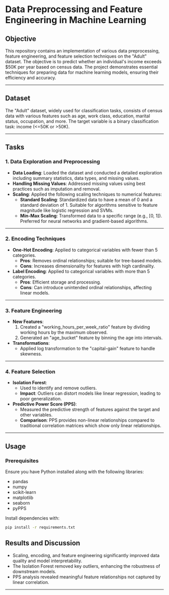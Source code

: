 # Data Preprocessing and Feature Engineering in Machine Learning

## Objective
This repository contains an implementation of various data preprocessing, feature engineering, and feature selection techniques on the "Adult" dataset. The objective is to predict whether an individual's income exceeds $50K per year based on census data. The project demonstrates essential techniques for preparing data for machine learning models, ensuring their efficiency and accuracy.

---

## Dataset
The "Adult" dataset, widely used for classification tasks, consists of census data with various features such as age, work class, education, marital status, occupation, and more. The target variable is a binary classification task: income (<=50K or >50K).

---

## Tasks
### 1. Data Exploration and Preprocessing
- **Data Loading**: Loaded the dataset and conducted a detailed exploration including summary statistics, data types, and missing values.
- **Handling Missing Values**: Addressed missing values using best practices such as imputation and removal.
- **Scaling**: Applied the following scaling techniques to numerical features:
  - **Standard Scaling**: Standardized data to have a mean of 0 and a standard deviation of 1. Suitable for algorithms sensitive to feature magnitude like logistic regression and SVMs.
  - **Min-Max Scaling**: Transformed data to a specific range (e.g., [0, 1]). Preferred for neural networks and gradient-based algorithms.

---

### 2. Encoding Techniques
- **One-Hot Encoding**: Applied to categorical variables with fewer than 5 categories.
  - **Pros**: Removes ordinal relationships; suitable for tree-based models.
  - **Cons**: Increases dimensionality for features with high cardinality.
- **Label Encoding**: Applied to categorical variables with more than 5 categories.
  - **Pros**: Efficient storage and processing.
  - **Cons**: Can introduce unintended ordinal relationships, affecting linear models.

---

### 3. Feature Engineering
- **New Features**:
  1. Created a "working_hours_per_week_ratio" feature by dividing working hours by the maximum observed.
  2. Generated an "age_bucket" feature by binning the age into intervals.
- **Transformations**:
  - Applied log transformation to the "capital-gain" feature to handle skewness.

---

### 4. Feature Selection
- **Isolation Forest**:
  - Used to identify and remove outliers.
  - **Impact**: Outliers can distort models like linear regression, leading to poor generalization.
- **Predictive Power Score (PPS)**:
  - Measured the predictive strength of features against the target and other variables.
  - **Comparison**: PPS provides non-linear relationships compared to traditional correlation matrices which show only linear relationships.

---

## Usage
### Prerequisites
Ensure you have Python installed along with the following libraries:
- pandas
- numpy
- scikit-learn
- matplotlib
- seaborn
- pyPPS

Install dependencies with:
```bash
pip install -r requirements.txt
```

## Results and Discussion
- Scaling, encoding, and feature engineering significantly improved data quality and model interpretability.
- The Isolation Forest removed key outliers, enhancing the robustness of downstream models.
- PPS analysis revealed meaningful feature relationships not captured by linear correlation.

---

